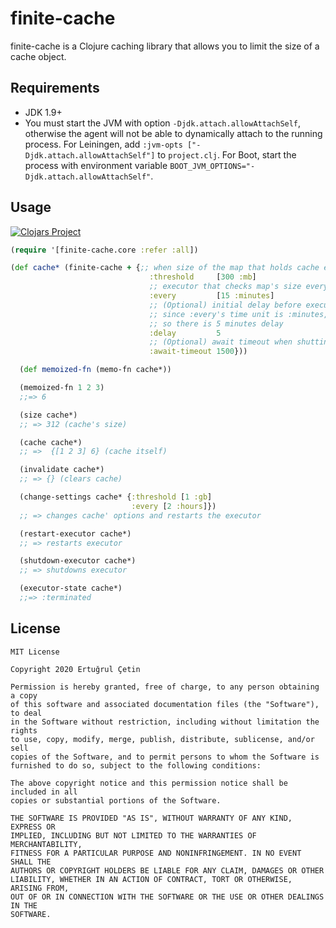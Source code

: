 # finite-cache

finite-cache is a Clojure caching library that allows you to limit the size of a cache object.

## Requirements
* JDK 1.9+
* You must start the JVM with option `-Djdk.attach.allowAttachSelf`,
otherwise the agent will not be able to dynamically attach to the running
process. For Leiningen, add `:jvm-opts ["-Djdk.attach.allowAttachSelf"]` to
`project.clj`. For Boot, start the process with environment variable
`BOOT_JVM_OPTIONS="-Djdk.attach.allowAttachSelf"`.

## Usage
[![Clojars Project](https://clojars.org/finite-cache/latest-version.svg)](https://clojars.org/finite-cache)

```clojure
(require '[finite-cache.core :refer :all])

(def cache* (finite-cache + {;; when size of the map that holds cache exceeds 300MB, it will be cleared
                               :threshold     [300 :mb]
                               ;; executor that checks map's size every 15 minutes
                               :every         [15 :minutes]
                               ;; (Optional) initial delay before executor starts,
                               ;; since :every's time unit is :minutes, :delay has the same time unit
                               ;; so there is 5 minutes delay
                               :delay         5
                               ;; (Optional) await timeout when shutting down the executor, in milliseconds
                               :await-timeout 1500}))

  (def memoized-fn (memo-fn cache*))

  (memoized-fn 1 2 3)
  ;;=> 6

  (size cache*)
  ;; => 312 (cache's size)

  (cache cache*)
  ;; =>  {[1 2 3] 6} (cache itself)

  (invalidate cache*)
  ;; => {} (clears cache)

  (change-settings cache* {:threshold [1 :gb]
                           :every [2 :hours]})
  ;; => changes cache' options and restarts the executor

  (restart-executor cache*)
  ;; => restarts executor

  (shutdown-executor cache*)
  ;; => shutdowns executor

  (executor-state cache*)
  ;;=> :terminated
```

## License

```
MIT License

Copyright 2020 Ertuğrul Çetin

Permission is hereby granted, free of charge, to any person obtaining a copy
of this software and associated documentation files (the "Software"), to deal
in the Software without restriction, including without limitation the rights
to use, copy, modify, merge, publish, distribute, sublicense, and/or sell
copies of the Software, and to permit persons to whom the Software is
furnished to do so, subject to the following conditions:

The above copyright notice and this permission notice shall be included in all
copies or substantial portions of the Software.

THE SOFTWARE IS PROVIDED "AS IS", WITHOUT WARRANTY OF ANY KIND, EXPRESS OR
IMPLIED, INCLUDING BUT NOT LIMITED TO THE WARRANTIES OF MERCHANTABILITY,
FITNESS FOR A PARTICULAR PURPOSE AND NONINFRINGEMENT. IN NO EVENT SHALL THE
AUTHORS OR COPYRIGHT HOLDERS BE LIABLE FOR ANY CLAIM, DAMAGES OR OTHER
LIABILITY, WHETHER IN AN ACTION OF CONTRACT, TORT OR OTHERWISE, ARISING FROM,
OUT OF OR IN CONNECTION WITH THE SOFTWARE OR THE USE OR OTHER DEALINGS IN THE
SOFTWARE.
```
